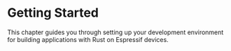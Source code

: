# Getting Started

This chapter guides you through setting up your development environment for building applications with Rust on Espressif devices.
